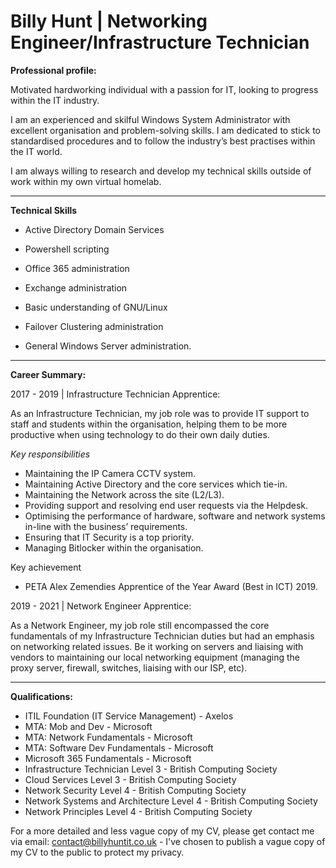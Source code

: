 # Billy Hunt | Networking Engineer/Infrastructure Technician

**Professional profile:**

Motivated hardworking individual with a passion for IT, looking to progress within the IT industry.

I am an experienced and skilful Windows System Administrator with excellent organisation and problem-solving skills. I am dedicated to stick to standardised procedures and to follow the industry’s best practises within the IT world.

I am always willing to research and develop my technical skills outside of work within my own virtual homelab.

___

**Technical Skills**

- Active Directory Domain Services

- Powershell scripting

- Office 365 administration

- Exchange administration

- Basic understanding of GNU/Linux

- Failover Clustering administration

- General Windows Server administration.

___

**Career Summary:**

2017 - 2019 | Infrastructure Technician Apprentice:

As an Infrastructure Technician, my job role was to provide IT support to staff and students within the organisation, helping them to be more productive when using technology to do their own daily duties.

_Key responsibilities_

-  Maintaining the IP Camera CCTV system.
-  Maintaining Active Directory and the core services which tie-in.
-  Maintaining the Network across the site (L2/L3).
-  Providing support and resolving end user requests via the Helpdesk.
-  Optimising the performance of hardware, software and network systems in-line with the business’ requirements.
-  Ensuring that IT Security is a top priority.
-  Managing Bitlocker within the organisation.

Key achievement

-  PETA Alex Zemendies Apprentice of the Year Award (Best in ICT) 2019.


2019 - 2021 | Network Engineer Apprentice:

As a Network Engineer, my job role still encompassed the core fundamentals of my Infrastructure Technician duties but had an emphasis on networking related issues. Be it working on servers and liaising with vendors to maintaining our local networking equipment (managing the proxy server, firewall, switches, liaising with our ISP, etc).

___

**Qualifications:**

- ITIL Foundation (IT Service Management) - Axelos
- MTA: Mob and Dev - Microsoft
- MTA: Network Fundamentals - Microsoft
- MTA: Software Dev Fundamentals - Microsoft
- Microsoft 365 Fundamentals - Microsoft
- Infrastructure Technician Level 3 - British Computing Society
- Cloud Services Level 3 - British Computing Society
- Network Security Level 4 - British Computing Society
- Network Systems and Architecture Level 4 - British Computing Society
- Network Principles Level 4 - British Computing Society

For a more detailed and less vague copy of my CV, please get contact me via email: contact@billyhuntit.co.uk - I've chosen to publish a vague copy of my CV to the public to protect my privacy.

